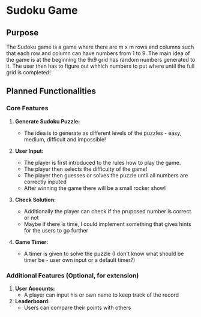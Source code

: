 # Sudoku Game

## Purpose
The Sudoku game is a game where there are m x m rows and columns such that each row and column can have numbers from 1 to 9. The main idea of the game is at the beginning the 9x9 grid has random numbers generated to it.
The user then has to figure out whhich numbers to put where until the full grid is completed!




## Planned Functionalities

### Core Features
1. **Generate Sudoku Puzzle:**
   - The idea is to generate as different levels of the puzzles - easy, medium, difficult and impossible!

2. **User Input:**
   - The player is first introduced to the rules how to play the game.
   - The player then selects the difficulty of the game!
   - The player then guesses or solves the puzzle until all numbers are correctly inputed
   - After winning the game there will be a small rocker show!

3. **Check Solution:**
   - Additionally the player can check if the pruposed number is correct or not
   - Maybe if there is time, I could implement something that gives hints for the users to go further

4. **Game Timer:**
   - A timer is given to solve the puzzle (I don't know what should be timer be - user own input or a default timer?)

### Additional Features (Optional, for extension)


1. **User Accounts:**
   - A player can input his or own name to keep track of the record
2. **Leaderboard:**
   - Users can compare their points with others


